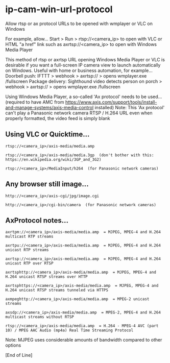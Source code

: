 # ip-cam-win-url-protocol

Allow rtsp or ax protocol URLs to be opened with wmplayer or VLC on Windows

For example, allow...
Start > Run > rtsp://<camera_ip> to open with VLC
or
HTML "a href" link such as axrtsp://<camera_ip> to open with Windows Media Player

This method of rtsp or axrtsp URL opening Windows Media Player or VLC is desirable if you want a full-screen IP camera view to launch automatically on Windows.
Useful with home or business automation, for example...
Doorbell push: IFTTT > webhook > axrtsp:// > opens wmplayer.exe /fullscreen
Package delivery: Sighthound video detects person on porch > webhook > axrtsp:// > opens wmplayer.exe /fullscreen

Using Windows Media Player, a so-called 'Ax protocol' needs to be used...
(required to have AMC from https://www.axis.com/support/tools/install-and-manage-systems/axis-media-control installed)
Note: This 'Ax protocol' can't play a Panasonic network camera RTSP / H.264 URL even when properly formatted, the video feed is simply blank


## Using VLC or Quicktime...

    rtsp://<camera_ip>/axis-media/media.amp

    rtsp://<camera_ip>/axis-media/media.3gp  (don't bother with this: https://en.wikipedia.org/wiki/3GP_and_3G2)

    rtsp://<camera_ip>/MediaInput/h264  (for Panasonic network cameras)

## Any browser still image...

    http://<camera_ip>/axis-cgi/jpg/image.cgi
    
    http://<camera_ip>/cgi-bin/camera  (for Panasonic network cameras)

## AxProtocol notes...

    axrtpm://<camera_ip>/axis-media/media.amp  = MJPEG, MPEG-4 and H.264 multicast RTP streams

    axrtpu://<camera_ip>/axis-media/media.amp  = MJPEG, MPEG-4 and H.264 unicast RTP streams
    
    axrtsp://<camera_ip>/axis-media/media.amp  = MJPEG, MPEG-4 and H.264 unicast RTP over RTSP

    axrtsphttp://<camera_ip>/axis-media/media.amp  = MJPEG, MPEG-4 and H.264 unicast RTSP streams over HTTP

    axrtsphttps://<camera_ip>/axis-media/media.amp  = MJPEG, MPEG-4 and H.264 unicast RTSP streams tunneled via HTTPS

    axmpeghttp://<camera_ip>/axis-media/media.amp  = MPEG-2 unicast streams

    axsdp://<camera_ip>/axis-media/media.amp  = MPEG-2, MPEG-4 and H.264 multicast streams without RTSP
    
    rtsp://<camera_ip>/axis-media/media.amp  = H.264 - MPEG-4 AVC (part 10) / MPEG AAC Audio (mp4a) Real Time Streaming Protocol

Note: MJPEG uses considerable amounts of bandwidth compared to other options

[End of Line]
